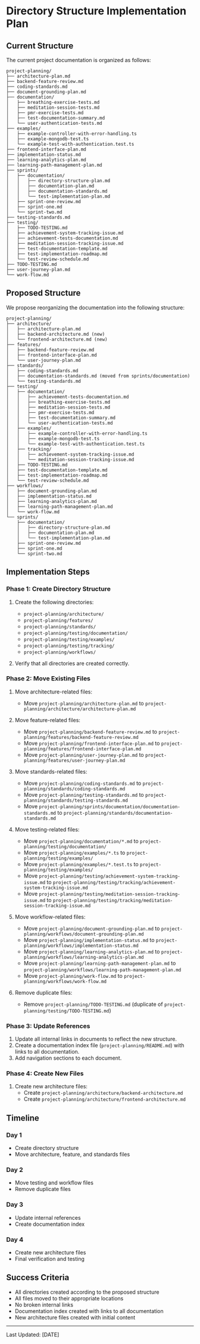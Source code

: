 # Directory Structure Implementation Plan

## Current Structure

The current project documentation is organized as follows:

```
project-planning/
├── architecture-plan.md
├── backend-feature-review.md
├── coding-standards.md
├── document-grounding-plan.md
├── documentation/
│   ├── breathing-exercise-tests.md
│   ├── meditation-session-tests.md
│   ├── pmr-exercise-tests.md
│   ├── test-documentation-summary.md
│   └── user-authentication-tests.md
├── examples/
│   ├── example-controller-with-error-handling.ts
│   ├── example-mongodb-test.ts
│   └── example-test-with-authentication.test.ts
├── frontend-interface-plan.md
├── implementation-status.md
├── learning-analytics-plan.md
├── learning-path-management-plan.md
├── sprints/
│   ├── documentation/
│   │   ├── directory-structure-plan.md
│   │   ├── documentation-plan.md
│   │   ├── documentation-standards.md
│   │   └── test-implementation-plan.md
│   ├── sprint-one-review.md
│   ├── sprint-one.md
│   └── sprint-two.md
├── testing-standards.md
├── testing/
│   ├── TODO-TESTING.md
│   ├── achievement-system-tracking-issue.md
│   ├── achievement-tests-documentation.md
│   ├── meditation-session-tracking-issue.md
│   ├── test-documentation-template.md
│   ├── test-implementation-roadmap.md
│   └── test-review-schedule.md
├── TODO-TESTING.md
├── user-journey-plan.md
└── work-flow.md
```

## Proposed Structure

We propose reorganizing the documentation into the following structure:

```
project-planning/
├── architecture/
│   ├── architecture-plan.md
│   ├── backend-architecture.md (new)
│   └── frontend-architecture.md (new)
├── features/
│   ├── backend-feature-review.md
│   ├── frontend-interface-plan.md
│   └── user-journey-plan.md
├── standards/
│   ├── coding-standards.md
│   ├── documentation-standards.md (moved from sprints/documentation)
│   └── testing-standards.md
├── testing/
│   ├── documentation/
│   │   ├── achievement-tests-documentation.md
│   │   ├── breathing-exercise-tests.md
│   │   ├── meditation-session-tests.md
│   │   ├── pmr-exercise-tests.md
│   │   ├── test-documentation-summary.md
│   │   └── user-authentication-tests.md
│   ├── examples/
│   │   ├── example-controller-with-error-handling.ts
│   │   ├── example-mongodb-test.ts
│   │   └── example-test-with-authentication.test.ts
│   ├── tracking/
│   │   ├── achievement-system-tracking-issue.md
│   │   └── meditation-session-tracking-issue.md
│   ├── TODO-TESTING.md
│   ├── test-documentation-template.md
│   ├── test-implementation-roadmap.md
│   └── test-review-schedule.md
├── workflows/
│   ├── document-grounding-plan.md
│   ├── implementation-status.md
│   ├── learning-analytics-plan.md
│   ├── learning-path-management-plan.md
│   └── work-flow.md
└── sprints/
    ├── documentation/
    │   ├── directory-structure-plan.md
    │   ├── documentation-plan.md
    │   └── test-implementation-plan.md
    ├── sprint-one-review.md
    ├── sprint-one.md
    └── sprint-two.md
```

## Implementation Steps

### Phase 1: Create Directory Structure

1. Create the following directories:
   - `project-planning/architecture/`
   - `project-planning/features/`
   - `project-planning/standards/`
   - `project-planning/testing/documentation/`
   - `project-planning/testing/examples/`
   - `project-planning/testing/tracking/`
   - `project-planning/workflows/`

2. Verify that all directories are created correctly.

### Phase 2: Move Existing Files

1. Move architecture-related files:
   - Move `project-planning/architecture-plan.md` to `project-planning/architecture/architecture-plan.md`

2. Move feature-related files:
   - Move `project-planning/backend-feature-review.md` to `project-planning/features/backend-feature-review.md`
   - Move `project-planning/frontend-interface-plan.md` to `project-planning/features/frontend-interface-plan.md`
   - Move `project-planning/user-journey-plan.md` to `project-planning/features/user-journey-plan.md`

3. Move standards-related files:
   - Move `project-planning/coding-standards.md` to `project-planning/standards/coding-standards.md`
   - Move `project-planning/testing-standards.md` to `project-planning/standards/testing-standards.md`
   - Move `project-planning/sprints/documentation/documentation-standards.md` to `project-planning/standards/documentation-standards.md`

4. Move testing-related files:
   - Move `project-planning/documentation/*.md` to `project-planning/testing/documentation/`
   - Move `project-planning/examples/*.ts` to `project-planning/testing/examples/`
   - Move `project-planning/examples/*.test.ts` to `project-planning/testing/examples/`
   - Move `project-planning/testing/achievement-system-tracking-issue.md` to `project-planning/testing/tracking/achievement-system-tracking-issue.md`
   - Move `project-planning/testing/meditation-session-tracking-issue.md` to `project-planning/testing/tracking/meditation-session-tracking-issue.md`

5. Move workflow-related files:
   - Move `project-planning/document-grounding-plan.md` to `project-planning/workflows/document-grounding-plan.md`
   - Move `project-planning/implementation-status.md` to `project-planning/workflows/implementation-status.md`
   - Move `project-planning/learning-analytics-plan.md` to `project-planning/workflows/learning-analytics-plan.md`
   - Move `project-planning/learning-path-management-plan.md` to `project-planning/workflows/learning-path-management-plan.md`
   - Move `project-planning/work-flow.md` to `project-planning/workflows/work-flow.md`

6. Remove duplicate files:
   - Remove `project-planning/TODO-TESTING.md` (duplicate of `project-planning/testing/TODO-TESTING.md`)

### Phase 3: Update References

1. Update all internal links in documents to reflect the new structure.
2. Create a documentation index file (`project-planning/README.md`) with links to all documentation.
3. Add navigation sections to each document.

### Phase 4: Create New Files

1. Create new architecture files:
   - Create `project-planning/architecture/backend-architecture.md`
   - Create `project-planning/architecture/frontend-architecture.md`

## Timeline

### Day 1
- Create directory structure
- Move architecture, feature, and standards files

### Day 2
- Move testing and workflow files
- Remove duplicate files

### Day 3
- Update internal references
- Create documentation index

### Day 4
- Create new architecture files
- Final verification and testing

## Success Criteria

- All directories created according to the proposed structure
- All files moved to their appropriate locations
- No broken internal links
- Documentation index created with links to all documentation
- New architecture files created with initial content

---

Last Updated: [DATE] 